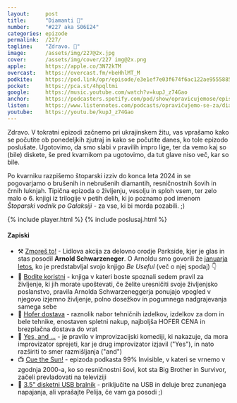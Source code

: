 ```yaml
---
layout: 	post
title:  	"Diamanti 💎"
number: 	"#227 aka S06E24"
categories:	epizode
permalink:	/227/
tagline: 	"Zdravo. 🚨"
image:		/assets/img/227@2x.jpg
cover:		/assets/img/cover/227 img@2x.png
apple:		https://apple.co/3N72kTM
overcast:	https://overcast.fm/+beHhlMT_M
podkite:	https://pod.link/opr/episode/e3e1ef7e03f674f6ac122ae955588511
pocket:		https://pca.st/4hpqltmi
google:		https://music.youtube.com/watch?v=kupJ_z74Gao
anchor:		https://podcasters.spotify.com/pod/show/opravicujemose/episodes/Diamanti-e2p0u7r
listen:		https://www.listennotes.com/podcasts/opravičujemo-se-za/diamanti-VfZDNXbai59/embed/
youtube:	https://youtu.be/kupJ_z74Gao
---
```


Zdravo. V tokratni epizodi začnemo pri ukrajinskem žitu, vas vprašamo kako se počutite ob ponedeljkih zjutraj in kako se počutite danes, ko tole epizodo poslušate. Ugotovimo, da smo slabi v pravilih impro lige, ter da vemo kaj so (bile) diskete, še pred kvarnikom pa ugotovimo, da tut glave niso več, kar so bile. 

Po kvarniku razpišemo štoparski izziv do konca leta 2024 in se pogovarjamo o brušenih in nebrušenih diamantih, resničnostnih šovih in črnih luknjah. Tipična epizoda o življenju, vesolju in sploh vsem, ter zelo malo o 6. knjigi iz trilogije v petih delih, ki jo poznamo pod imenom *Štoparski vodnik po Galaksiji* - za vse, ki bi morda pozabili. ;) 

{% include player.html %}
{% include poslusaj.html %}

<!--break-->

#### Zapiski

- ⚒️ [Zmoreš to!](https://www.youtube.com/watch?v=qlPZOF275S8) - Lidlova akcija za delovno orodje Parkside, kjer je glas in stas posodil **Arnold Schwarzeneger**. O Arnoldu smo govorili že [januarja letos](https://opravicujemo.se/192/), ko je predstabvljal svojo knjigo *Be Useful* (več o njej spodaj) 👇 
- 📕 [Bodite koristni](https://www.bukla.si/knjigarna/osebna-rast-duhovnost-in-ezoterika/bodite-koristni.html) - knjiga v kateri boste spoznali sedem pravil za življenje, ki jih morate upoštevati, če želite uresničiti svoje življenjsko poslanstvo, pravila Arnolda Schwarzeneggerja ponujajo vpogled v njegovo izjemno življenje, polno dosežkov in pogumnega nadgrajevanja samega sebe 
- 🛒 [Hofer dostava](https://www.hofer.si/sl/hofer-dostava.html) - raznolik nabor tehničnih izdelkov, izdelkov za dom in bele tehnike, enostaven spletni nakup, najboljša HOFER CENA in brezplačna dostava do vrat 
- 🙌 [Yes, and ...](https://en.wikipedia.org/wiki/Yes,_and...) - je pravilo v improvizacijski komediji, ki nakazuje, da mora improvizator sprejeti, kar je drug improvizator izjavil ("Yes"), in nato razširiti to smer razmišljanja ("and") 
- 📺 [Cue the Sun!](https://99percentinvisible.org/episode/596-cue-the-sun/) - epizoda podkasta 99% Invisible, v kateri se vrnemo v zgodnja 2000-a, ko so resničnostni šovi, kot sta Big Brother in Survivor, začeli prevladovati na televiziji 
- 💾 [3.5" disketni USB bralnik](https://www.amazon.de/-/en/gp/product/B08F1Y1DQ8/) - priključite na USB in deluje brez zunanjega napajanja, ali vprašajte Pelija, če vam ga posodi ;) 
